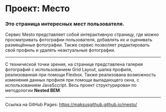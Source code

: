 # Проект: Место

### Это страница интересных мест пользователя.

Сервис Mesto представляет собой интерактивную страницу, где можно просматривать фотографии пользователя, добавлять их и оценивать размещённые фотографии. Также сервис позволяет редактировать свой профиль и удалять неактуальные фотографии.

____
С технической точки зрения, на странице представлена галерея фотографий с использованием Grid Layout, шапка профиля, реализованная при помощи Flexbox. Также реализована возможность изменения данных профиля при помощи выпадающего окна, с использованием JavaSccript.
Весь проект структурирован по методологии **Nested BEM**.

____
Ссылка на GitHub Pages:
https://maksusgithub.github.io/mesto/
